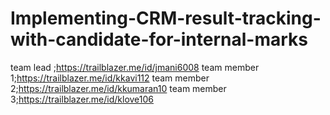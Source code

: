 # Implementing-CRM-result-tracking-with-candidate-for-internal-marks

team lead ;https://trailblazer.me/id/jmani6008
team member 1;https://trailblazer.me/id/kkavi112
team  member 2;https://trailblazer.me/id/kkumaran10
team member 3;https://trailblazer.me/id/klove106
